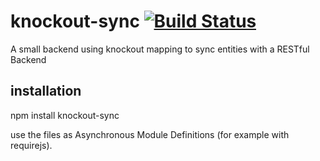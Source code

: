 # knockout-sync [![Build Status](https://travis-ci.org/webforge-labs/knockout-sync.svg)](https://travis-ci.org/webforge-labs/knockout-sync)

A small backend using knockout mapping to sync entities with a RESTful Backend

## installation

npm install knockout-sync

use the files as Asynchronous Module Definitions (for example with requirejs).
